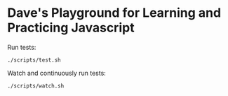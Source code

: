 # Dave's Playground for Learning and Practicing Javascript

Run tests: 

	./scripts/test.sh
	
Watch and continuously run tests: 

	./scripts/watch.sh
	
